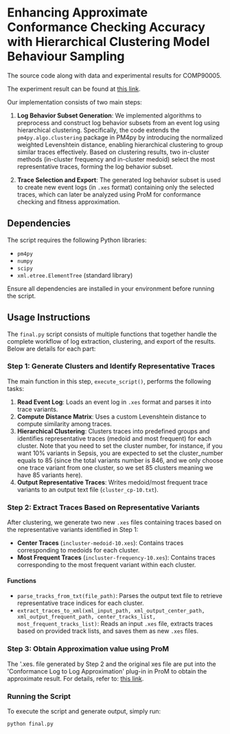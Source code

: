 # Enhancing Approximate Conformance Checking Accuracy with Hierarchical Clustering Model Behaviour Sampling

The source code along with data and experimental results for COMP90005.

The experiment result can be found at [this link](https://drive.google.com/file/d/1-Hmo3Hve3occhQ27rqf8yypqtHO5Moud/view?usp=sharing).

Our implementation consists of two main steps:

1. **Log Behavior Subset Generation**: We implemented algorithms to preprocess and construct log behavior subsets from an event log using hierarchical clustering. Specifically, the code extends the `pm4py.algo.clustering` package in PM4py by introducing the normalized weighted Levenshtein distance, enabling hierarchical clustering to group similar traces effectively. Based on clustering results, two in-cluster methods (in-cluster frequency and in-cluster medoid) select the most representative traces, forming the log behavior subset.

2. **Trace Selection and Export**: The generated log behavior subset is used to create new event logs (in `.xes` format) containing only the selected traces, which can later be analyzed using ProM for conformance checking and fitness approximation.

## Dependencies

The script requires the following Python libraries:

- `pm4py`
- `numpy`
- `scipy`
- `xml.etree.ElementTree` (standard library)

Ensure all dependencies are installed in your environment before running the script.

## Usage Instructions

The `final.py` script consists of multiple functions that together handle the complete workflow of log extraction, clustering, and export of the results. Below are details for each part:

### Step 1: Generate Clusters and Identify Representative Traces

The main function in this step, `execute_script()`, performs the following tasks:

1. **Read Event Log**: Loads an event log in `.xes` format and parses it into trace variants.
2. **Compute Distance Matrix**: Uses a custom Levenshtein distance to compute similarity among traces.
3. **Hierarchical Clustering**: Clusters traces into predefined groups and identifies representative traces (medoid and most frequent) for each cluster. Note that you need to set the cluster number, for instance, if you want 10% variants in Sepsis, you are expected to set the cluster_number equals to 85 (since the total variants number is 846, and we only choose one trace variant from one cluster, so we set 85 clusters meaning we have 85 variants here).
4. **Output Representative Traces**: Writes medoid/most frequent trace variants to an output text file (`cluster_cp-10.txt`).

### Step 2: Extract Traces Based on Representative Variants

After clustering, we generate two new `.xes` files containing traces based on the representative variants identified in Step 1:

- **Center Traces** (`incluster-medoid-10.xes`): Contains traces corresponding to medoids for each cluster.
- **Most Frequent Traces** (`incluster-frequency-10.xes`): Contains traces corresponding to the most frequent variant within each cluster.

#### Functions

- `parse_tracks_from_txt(file_path)`: Parses the output text file to retrieve representative trace indices for each cluster.
- `extract_traces_to_xml(xml_input_path, xml_output_center_path, xml_output_frequent_path, center_tracks_list, most_frequent_tracks_list)`: Reads an input `.xes` file, extracts traces based on provided track lists, and saves them as new `.xes` files.

### Step 3: Obtain Approximation value using ProM

The '.xes. file generated by Step 2 and the original xes file are put into the 'Conformance Log to Log Approximation' plug-in in ProM to obtain the approximate result. For details, refer to: [this link](https://github.com/fanisanim/AlignmentApproximator).

### Running the Script

To execute the script and generate output, simply run:

```bash
python final.py
